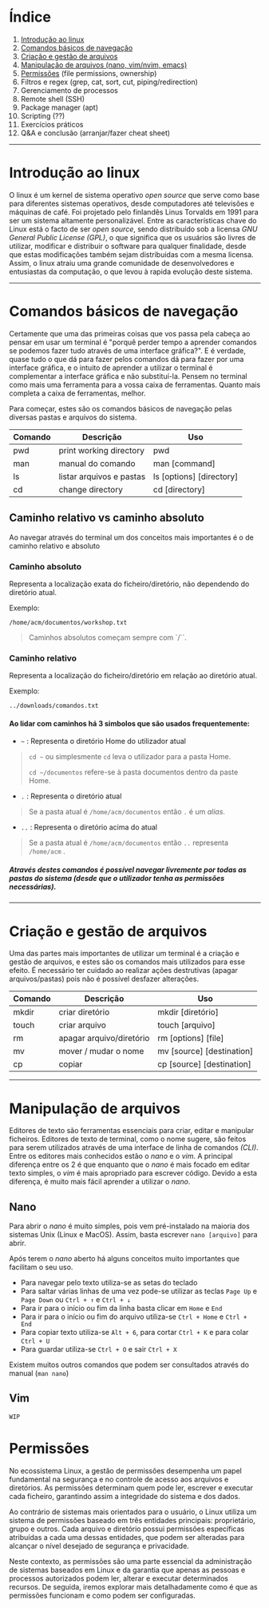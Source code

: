 # Índice

1. [Introdução ao linux](#introdução-ao-linux)
2. [Comandos básicos de navegação](#comandos-básicos-de-navegação)
3. [Criação e gestão de arquivos](#criação-e-gestão-de-arquivos)
4. [Manipulação de arquivos (nano, vim/nvim, emacs)](#manipulação-de-arquivos)
5. [Permissões](#permissões) (file permissions, ownership)
6. Filtros e regex (grep, cat, sort, cut, piping/redirection)
7. Gerenciamento de processos
8. Remote shell (SSH)
9. Package manager (apt)
10. Scripting (??)
11. Exercícios práticos
12. Q&A e conclusão (arranjar/fazer cheat sheet)

---
# Introdução ao linux

O linux é um kernel de sistema operativo *open source* que serve como base para diferentes sistemas operativos, desde computadores até televisões e máquinas de café. Foi projetado pelo finlandês Linus Torvalds em 1991 para ser um sistema altamente personalizável.
Entre as características chave do Linux está o facto de ser *open source*, sendo distribuído sob a licensa *GNU General Public License (GPL)*, o que significa que os usuários são livres de utilizar, modificar e distribuir o software para qualquer finalidade, desde que estas modificações também sejam distribuidas com a mesma licensa. Assim, o linux atraiu uma grande comunidade de desenvolvedores e entusiastas da computação, o que levou à rapida evolução deste sistema.

---
# Comandos básicos de navegação

Certamente que uma das primeiras coisas que vos passa pela cabeça ao pensar em usar um terminal é "porquê perder tempo a aprender comandos se podemos fazer tudo através de uma interface gráfica?". E é verdade, quase tudo o que dá para fazer pelos comandos dá para fazer por uma interface gráfica, e o intuito de aprender a utilizar o terminal é complementar a interface gráfica e não substituí-la. Pensem no terminal como mais uma ferramenta para a vossa caixa de ferramentas. Quanto mais completa a caixa de ferramentas, melhor.

Para começar, estes são os comandos básicos de navegação pelas diversas pastas e arquivos do sistema.

| Comando | Descrição | Uso |
| ----------- | ----------- | ----------- |
| pwd | print working directory | pwd |
| man | manual do comando  |   man [command] |
| ls | listar arquivos e pastas | ls [options] [directory] |
| cd | change directory | cd [directory] |

## Caminho relativo vs caminho absoluto

Ao navegar através do terminal um dos conceitos mais importantes é o de caminho relativo e absoluto

### Caminho absoluto

Representa a localização exata do ficheiro/diretório, não dependendo do diretório atual.

Exemplo:

`/home/acm/documentos/workshop.txt`

> Caminhos absolutos começam sempre com `/``.
### Caminho relativo

Representa a localização do ficheiro/diretório em relação ao diretório atual.

Exemplo:

`../downloads/comandos.txt`

#### Ao lidar com caminhos há 3 simbolos que são usados frequentemente:

- `~` : Representa o diretório Home do utilizador atual
  
> `cd ~` ou simplesmente `cd`  leva o utilizador para a pasta Home.
> 
> `cd ~/documentos` refere-se à pasta documentos dentro da paste Home.

- `.` : Representa o diretório atual

> Se a pasta atual é `/home/acm/documentos` então `.` é um *alias*.

- `..` : Representa o diretório acima do atual

> Se a pasta atual é `/home/acm/documentos` então `..` representa `/home/acm` .

##### Através destes comandos é possível navegar livremente por todas as pastas do sistema (desde que o utilizador tenha as permissões necessárias).
---

# Criação e gestão de arquivos

Uma das partes mais importantes de utilizar um terminal é a criação e gestão de arquivos, e estes são os comandos mais utilizados para esse efeito. É necessário ter cuidado ao realizar ações destrutivas (apagar arquivos/pastas) pois não é possível desfazer alterações.

| Comando | Descrição | Uso |
| ----------- | ----------- | ----------- |
| mkdir | criar diretório | mkdir [diretório]|
|touch | criar arquivo | touch [arquivo] |
| rm | apagar arquivo/diretório | rm [options] [file] |
| mv | mover / mudar o nome | mv [source] [destination] |
| cp | copiar | cp [source] [destination] |
---

# Manipulação de arquivos

Editores de texto são ferramentas essenciais para criar, editar e manipular ficheiros. Editores de texto de terminal, como o nome sugere, são feitos para serem utilizados através de uma interface de linha de comandos *(CLI)*. Entre os editores mais conhecidos estão o *nano* e o *vim*. A principal diferença entre os 2 é que enquanto que o *nano* é mais focado em editar texto simples, o *vim* é mais apropriado para escrever código. Devido a esta diferença, é muito mais fácil aprender a utilizar o *nano*.

## Nano

Para abrir o *nano* é muito simples, pois vem pré-instalado na maioria dos sistemas Unix (Linux e MacOS). Assim, basta escrever `nano [arquivo]` para abrir.

Após terem o *nano* aberto há alguns conceitos muito importantes que facilitam o seu uso.

- Para navegar pelo texto utiliza-se as setas do teclado
- Para saltar várias linhas de uma vez pode-se utilizar as teclas `Page Up` e `Page Down` ou `Ctrl + ↑` e `Ctrl + ↓`
- Para ir para o início ou fim da linha basta clicar em `Home` e `End`
- Para ir para o início ou fim do arquivo utiliza-se `Ctrl + Home` e `Ctrl + End`
- Para copiar texto utiliza-se `Alt + 6`, para cortar `Ctrl + K` e para colar `Ctrl + U`
- Para guardar utiliza-se `Ctrl + O` e sair `Ctrl + X`

Existem muitos outros comandos que podem ser consultados através do manual (`man nano`)

## Vim

`WIP`

# Permissões

No ecossistema Linux, a gestão de permissões desempenha um papel fundamental na segurança e no controle de acesso aos arquivos e diretórios. As permissões determinam quem pode ler, escrever e executar cada ficheiro, garantindo assim a integridade do sistema e dos dados.

Ao contrário de sistemas mais orientados para o usuário, o Linux utiliza um sistema de permissões baseado em três entidades principais: proprietário, grupo e outros. Cada arquivo e diretório possui permissões específicas atribuídas a cada uma dessas entidades, que podem ser alteradas para alcançar o nível desejado de segurança e privacidade.

Neste contexto, as permissões são uma parte essencial da administração de sistemas baseados em Linux e da garantia que apenas as pessoas e processos autorizados podem ler, alterar e executar determinados recursos. De seguida, iremos explorar mais detalhadamente como é que as permissões funcionam e como podem ser configuradas.